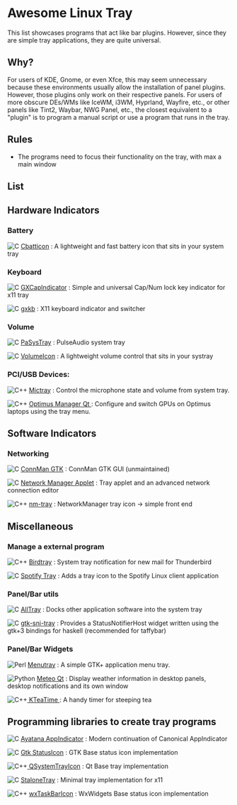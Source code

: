 # Awesome Linux Tray

This list showcases programs that act like bar plugins. However, since they are simple tray applications, they are quite universal.

## Why?

For users of KDE, Gnome, or even Xfce, this may seem unnecessary because these environments usually allow the installation of panel plugins. However, those plugins only work on their respective panels. For users of more obscure DEs/WMs like IceWM, i3WM, Hyprland, Wayfire, etc., or other panels like Tint2, Waybar, NWG Panel, etc., the closest equivalent to a "plugin" is to program a manual script or use a program that runs in the tray.

## Rules
- The programs need to focus their functionality on the tray, with max a main window

## List

## Hardware Indicators

### Battery

![C](https://img.shields.io/badge/-%23044f88.svg?style=flat-square&logo=c&logoColor=fff) <a href="https://github.com/valr/cbatticon"> Cbatticon</a> : A lightweight and fast battery icon that sits in your system tray

### Keyboard

![C](https://img.shields.io/badge/-%23044f88.svg?style=flat-square&logo=c&logoColor=fff) <a href="https://github.com/ItzSelenux/gxcapindicator"> GXCapIndicator</a> : Simple and universal Cap/Num lock key indicator for x11 tray

![C](https://img.shields.io/badge/-%23044f88.svg?style=flat-square&logo=c&logoColor=fff) <a href="https://github.com/zen-tools/gxkb"> gxkb</a> : X11 keyboard indicator and switcher
### Volume

![C](https://img.shields.io/badge/-%23044f88.svg?style=flat-square&logo=c&logoColor=fff) <a href="https://github.com/christophgysin/pasystray"> PaSysTray</a> : PulseAudio system tray

![C](https://img.shields.io/badge/-%23044f88.svg?style=flat-square&logo=c&logoColor=fff) <a href="https://github.com/Maato/volumeicon"> VolumeIcon</a> : A lightweight volume control that sits in your systray

### PCI/USB Devices:

![C++](https://img.shields.io/badge/-5C2D91?style=flat-square&logo=vala&logoColor=white) <a href="https://github.com/Junker/MicTray
">Mictray</a> : Control the microphone state and volume from system tray.

![C++](https://img.shields.io/badge/-%235e97d0.svg?style=flat-square&logo=c%2B%2B&logoColor=fff) <a href="https://github.com/Shatur/optimus-manager-qt">Optimus Manager Qt	</a> : Configure and switch GPUs on Optimus laptops using the tray menu.

## Software Indicators

### Networking

![C](https://img.shields.io/badge/-%23044f88.svg?style=flat-square&logo=c&logoColor=fff) <a href="https://github.com/jgke/connman-gtk"> ConnMan GTK</a> : ConnMan GTK GUI (unmaintained)

![C](https://img.shields.io/badge/-%23044f88.svg?style=flat-square&logo=c&logoColor=fff) <a href="https://gitlab.gnome.org/GNOME/network-manager-applet">Network Manager Applet</a> : Tray applet and an advanced network connection editor

![C++](https://img.shields.io/badge/-%235e97d0.svg?style=flat-square&logo=c%2B%2B&logoColor=fff) <a href="https://github.com/palinek/nm-tray">nm-tray</a> : NetworkManager tray icon -> simple front end 

## Miscellaneous

### Manage a external program

![C++](https://img.shields.io/badge/-%235e97d0.svg?style=flat-square&logo=c%2B%2B&logoColor=fff) <a href="https://github.com/gyunaev/birdtray"> Birdtray</a> 
: System tray notification for new mail for Thunderbird

![C](https://img.shields.io/badge/-%23044f88.svg?style=flat-square&logo=c&logoColor=fff) <a href="https://github.com/tsmetana/spotify-tray"> Spotify Tray</a> 
: Adds a tray icon to the Spotify Linux client application

### Panel/Bar utils
![C](https://img.shields.io/badge/-%23044f88.svg?style=flat-square&logo=c&logoColor=fff) <a href="https://github.com/mbt/alltray"> AllTray</a> 
: Docks other application software into the system tray

![C](https://img.shields.io/badge/-%23042575.svg?style=flat-square&logo=haskell&logoColor=fff) <a href="https://github.com/mbt/alltray"> gtk-sni-tray</a> 
: Provides a StatusNotifierHost widget written using the gtk+3 bindings for haskell (recommended for taffybar)

### Panel/Bar Widgets
![Perl](https://img.shields.io/badge/-39457E?style=flat-square&logo=perl&logoColor=white) <a href="https://github.com/mbt/alltray"> Menutray</a> 
: A simple GTK+ application menu tray.

![Python](https://img.shields.io/badge/-4584b6?style=flat-square&logo=python&logoColor=fff) <a href="https://github.com/dglent/meteo-qt"> Meteo Qt</a> 
: Display weather information in desktop panels, desktop notifications and its own window

![C++](https://img.shields.io/badge/-%235e97d0.svg?style=flat-square&logo=c%2B%2B&logoColor=fff)<a href="https://invent.kde.org/utilities/kteatime">
KTeaTime	</a> 
: A handy timer for steeping tea

## Programming libraries to create tray programs

![C](https://img.shields.io/badge/-%23044f88.svg?style=flat-square&logo=c&logoColor=fff) <a href="https://github.com/AyatanaIndicators/ayatana-indicator-application"> Ayatana AppIndicator</a> 
: Modern continuation of Canonical AppIndicator

![C](https://img.shields.io/badge/-%23044f88.svg?style=flat-square&logo=c&logoColor=fff) <a href="https://docs.gtk.org/gtk3/class.StatusIcon.html">
Gtk StatusIcon</a> 
: GTK Base status icon implementation

![C++](https://img.shields.io/badge/-%235e97d0.svg?style=flat-square&logo=c%2B%2B&logoColor=fff)<a href="https://doc.qt.io/qt-6/qsystemtrayicon.html">
QSystemTrayIcon</a> 
: Qt Base tray implementation


![C](https://img.shields.io/badge/-%23044f88.svg?style=flat-square&logo=c&logoColor=fff) <a href="https://github.com/kolbusa/stalonetray">
StaloneTray</a> 
: Minimal tray implementation for x11

![C++](https://img.shields.io/badge/-%235e97d0.svg?style=flat-square&logo=c%2B%2B&logoColor=fff) <a href="https://wiki.wxwidgets.org/WxTaskBarIcon">
wxTaskBarIcon</a> 
: WxWidgets Base status icon implementation

